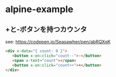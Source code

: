 # alpine-example

## +と-ボタンを持つカウンタ

see: https://codepen.io/Seasawher/pen/abRQXqK

```html
<div x-data="{ count: 0 }">
   <button x-on:click="count--">-</button>
   <span x-text="count"></span>
   <button x-on:click="count++">+</button>
</div>
```
